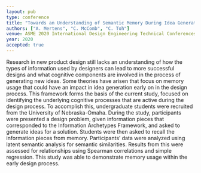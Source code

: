 ```yaml
---
layout: pub
type: conference
title: "Towards an Understanding of Semantic Memory During Idea Generation"
authors: ["A. Mertens", "C. McComb", "C. Toh"]
venue: ASME 2020 International Design Engineering Technical Conferences and Computers and Information in Engineering Conference
year: 2020
accepted: true
---
```

Research in new product design still lacks an understanding of how the types of information used by designers can lead to more successful designs and what cognitive components are involved in the process of generating new ideas. Some theories have arisen that focus on memory usage that could have an impact in idea generation early on in the design process. This framework forms the basis of the current study, focused on identifying the underlying cognitive processes that are active during the design process. To accomplish this, undergraduate students were recruited from the University of Nebraska-Omaha. During the study, participants were presented a design problem, given information pieces that corresponded to the Information Archetypes Framework, and asked to generate ideas for a solution. Students were then asked to recall the information pieces from memory. Participants’ data were analyzed using latent semantic analysis for semantic similarities. Results from this were assessed for relationships using Spearman correlations and simple regression. This study was able to demonstrate memory usage within the early design process.
